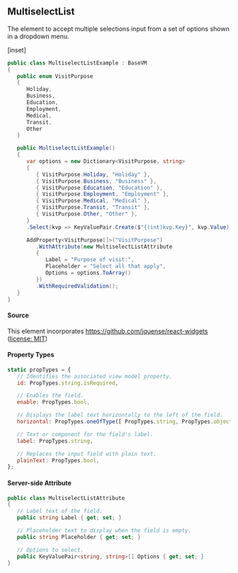 ﻿## MultiselectList

The element to accept multiple selections input from a set of options shown in a dropdown menu. 

[inset]

```csharp
public class MultiselectListExample : BaseVM
{
   public enum VisitPurpose
   {
      Holiday,
      Business,
      Education,
      Employment,
      Medical,
      Transit,
      Other
   }

   public MultiselectListExample()
   {
      var options = new Dictionary<VisitPurpose, string>
      {
         { VisitPurpose.Holiday, "Holiday" },
         { VisitPurpose.Business, "Business" },
         { VisitPurpose.Education, "Education" },
         { VisitPurpose.Employment, "Employment" },
         { VisitPurpose.Medical, "Medical" },
         { VisitPurpose.Transit, "Transit" },
         { VisitPurpose.Other, "Other" },
      }
      .Select(kvp => KeyValuePair.Create($"{(int)kvp.Key}", kvp.Value));

      AddProperty<VisitPurpose[]>("VisitPurpose")
         .WithAttribute(new MultiselectListAttribute
         {
            Label = "Purpose of visit:",
            Placeholder = "Select all that apply",
            Options = options.ToArray()
         })
         .WithRequiredValidation();
   }
}
```

#### Source

This element incorporates https://github.com/jquense/react-widgets ([license: MIT](https://github.com/jquense/react-widgets/blob/master/LICENSE.md))

#### Property Types

```jsx
static propTypes = {
   // Identifies the associated view model property.
   id: PropTypes.string.isRequired,

   // Enables the field.
   enable: PropTypes.bool,

   // Displays the label text horizontally to the left of the field.      
   horizontal: PropTypes.oneOfType([ PropTypes.string, PropTypes.object ]),

   // Text or component for the field's label.      
   label: PropTypes.string,

   // Replaces the input field with plain text.
   plainText: PropTypes.bool,
};
```

#### Server-side Attribute

```csharp
public class MultiselectListAttribute
{
   // Label text of the field.
   public string Label { get; set; }

   // Placeholder text to display when the field is empty.
   public string Placeholder { get; set; }

   // Options to select.
   public KeyValuePair<string, string>[] Options { get; set; }
}
```
